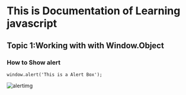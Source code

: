 # This is Documentation of Learning javascript
## Topic 1:Working with with Window.Object
### How to Show alert

```
window.alert('This is a Alert Box');
```
![alertimg](https://user-images.githubusercontent.com/95132335/143727898-4e1ab954-c4a2-435f-828d-af9c9273038d.png)
